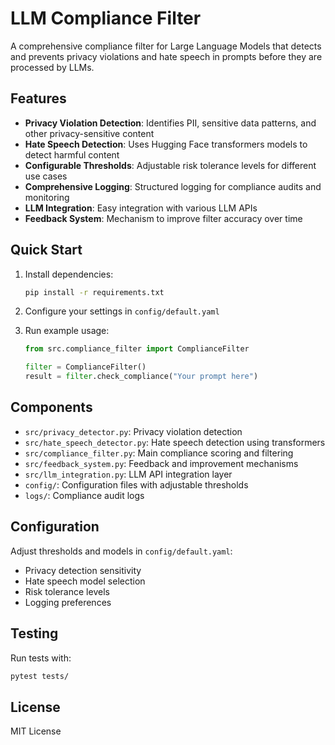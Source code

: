 # LLM Compliance Filter

A comprehensive compliance filter for Large Language Models that detects and prevents privacy violations and hate speech in prompts before they are processed by LLMs.

## Features

- **Privacy Violation Detection**: Identifies PII, sensitive data patterns, and other privacy-sensitive content
- **Hate Speech Detection**: Uses Hugging Face transformers models to detect harmful content
- **Configurable Thresholds**: Adjustable risk tolerance levels for different use cases
- **Comprehensive Logging**: Structured logging for compliance audits and monitoring
- **LLM Integration**: Easy integration with various LLM APIs
- **Feedback System**: Mechanism to improve filter accuracy over time

## Quick Start

1. Install dependencies:
   ```bash
   pip install -r requirements.txt
   ```

2. Configure your settings in `config/default.yaml`

3. Run example usage:
   ```python
   from src.compliance_filter import ComplianceFilter
   
   filter = ComplianceFilter()
   result = filter.check_compliance("Your prompt here")
   ```

## Components

- `src/privacy_detector.py`: Privacy violation detection
- `src/hate_speech_detector.py`: Hate speech detection using transformers
- `src/compliance_filter.py`: Main compliance scoring and filtering
- `src/feedback_system.py`: Feedback and improvement mechanisms
- `src/llm_integration.py`: LLM API integration layer
- `config/`: Configuration files with adjustable thresholds
- `logs/`: Compliance audit logs

## Configuration

Adjust thresholds and models in `config/default.yaml`:
- Privacy detection sensitivity
- Hate speech model selection
- Risk tolerance levels
- Logging preferences

## Testing

Run tests with:
```bash
pytest tests/
```

## License

MIT License

